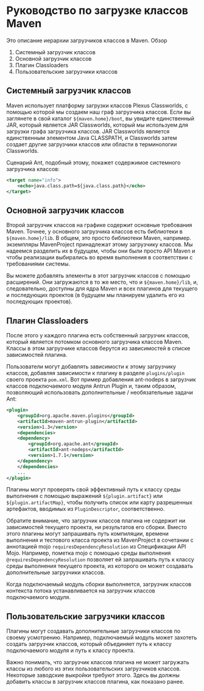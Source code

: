 Руководство по загрузке классов Maven
===========================

Это описание иерархии загрузчиков классов в Maven.
Обзор

1. Системный загрузчик классов
2. Основной загрузчик классов
3. Плагин Classloaders
4. Пользовательские загрузчики классов

Системный загрузчик классов
----------------------------

Maven использует платформу загрузки классов Plexus Classworlds, с помощью которой мы создаем наш граф загрузчика классов. Если вы заглянете в свой каталог `${maven.home}/boot`, вы увидите единственный JAR, который является JAR Classworlds, который мы используем для загрузки графа загрузчика классов. JAR Classworlds является единственным элементом Java CLASSPATH, и Classworlds затем создает другие загрузчики классов или области в терминологии Classworlds.

Сценарий Ant, подобный этому, покажет содержимое системного загрузчика классов:

```xml
<target name="info">
    <echo>java.class.path=${java.class.path}</echo>
</target>
```

Основной загрузчик классов
---------------------------

Второй загрузчик классов на графике содержит основные требования Maven. Точнее, у основного загрузчика классов есть библиотеки в `${maven.home}/lib`. В общем, это просто библиотеки Maven, например. экземпляры MavenProject принадлежат этому загрузчику классов. Мы надеемся разделить их в будущем, чтобы они были просто API Maven и чтобы реализации выбирались во время выполнения в соответствии с требованиями системы.

Вы можете добавлять элементы в этот загрузчик классов с помощью расширений. Они загружаются в то же место, что и `${maven.home}/lib`, и, следовательно, доступны для ядра Maven и всех плагинов для текущего и последующих проектов (в будущем мы планируем удалить его из последующих проектов).

Плагин Classloaders
-------------------

После этого у каждого плагина есть собственный загрузчик классов, который является потомком основного загрузчика классов Maven. Классы в этом загрузчике классов берутся из зависимостей в списке зависимостей плагина.

Пользователи могут добавлять зависимости к этому загрузчику классов, добавляя зависимости к плагину в разделе `plugins/plugin` своего проекта `pom.xml`. Вот пример добавления ant-nodeps в загрузчик классов подключаемого модуля Antrun Plugin и, таким образом, позволяющий использовать дополнительные / необязательные задачи Ant:

```xml
<plugin>
    <groupId>org.apache.maven.plugins</groupId>
    <artifactId>maven-antrun-plugin</artifactId>
    <version>1.3</version>
    <dependencies>
    <dependency>
        <groupId>org.apache.ant</groupId>
        <artifactId>ant-nodeps</artifactId>
        <version>1.7.1</version>
    </dependency>
    </dependencies>
    ...
</plugin>
```

Плагины могут проверять свой эффективный путь к классу среды выполнения с помощью выражений `${plugin.artifact}` или `${plugin.artifactMap}`, чтобы получить список или карту разрешенных артефактов, вводимых из `PluginDescriptor`, соответственно.

Обратите внимание, что загрузчик классов плагина не содержит ни зависимостей текущего проекта, ни результатов его сборки. Вместо этого плагины могут запрашивать путь компиляции, времени выполнения и тестового класса проекта из MavenProject в сочетании с аннотацией mojo `requiresDependencyResolution` из Спецификации API Mojo. Например, пометка mojo с помощью среды выполнения `@requiresDependencyResolution` позволяет ей запрашивать путь к классу среды выполнения текущего проекта, из которого он может создавать дополнительные загрузчики классов.

Когда подключаемый модуль сборки выполняется, загрузчик классов контекста потока устанавливается на загрузчик классов подключаемого модуля.

Пользовательские загрузчики классов
-----------------------------------

Плагины могут создавать дополнительные загрузчики классов по своему усмотрению. Например, подключаемый модуль может захотеть создать загрузчик классов, который объединяет путь к классу подключаемого модуля и путь к классу проекта.

Важно понимать, что загрузчик классов плагина не может загружать классы из любого из этих пользовательских загрузчиков классов. Некоторые заводские выкройки требуют этого. Здесь вы должны добавить классы в загрузчик классов плагина, как показано ранее.